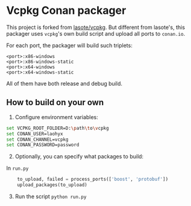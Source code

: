 # Vcpkg Conan packager

This project is forked from [lasote/vcpkg](https://github.com/lasote/vcpkg). But different from lasote's, this packager
uses `vcpkg`'s own build script and upload all ports to `conan.io`.

For each port, the packager will build such triplets:

```
<port>:x86-windows
<port>:x86-windows-static
<port>:x64-windows
<port>:x64-windows-static
```

All of them have both release and debug build.


## How to build on your own

1. Configure environment variables:
```bash
set VCPKG_ROOT_FOLDER=D:\path\to\vcpkg
set CONAN_USER=laohyx
set CONAN_CHANNEL=vcpkg
set CONAN_PASSWORD=password
```
2. Optionally, you can specify what packages to build:

In `run.py`

```python
    to_upload, failed = process_ports(['boost', 'protobuf'])
    upload_packages(to_upload)
```


3. Run the script
`python run.py`